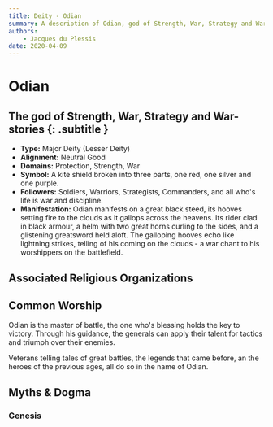 ```yaml
---
title: Deity - Odian
summary: A description of Odian, god of Strength, War, Strategy and War-stories.
authors:
    - Jacques du Plessis
date: 2020-04-09
---
```

# Odian
## The god of Strength, War, Strategy and War-stories {: .subtitle }

* **Type:** Major Deity (Lesser Deity)
* **Alignment:** Neutral Good
* **Domains:** Protection, Strength, War
* **Symbol:** A kite shield broken into three parts, one red, one silver and one purple.
* **Followers:** Soldiers, Warriors, Strategists, Commanders, and all who's life is war and discipline.
* **Manifestation:** Odian manifests on a great black steed, its hooves setting fire to the clouds as it gallops across the heavens. Its rider clad in black armour, a helm with two great horns curling to the sides, and a glistening greatsword held aloft.  The galloping hooves echo like lightning strikes, telling of his coming on the clouds - a war chant to his worshippers on the battlefield.

## Associated Religious Organizations

## Common Worship
Odian is the master of battle, the one who's blessing holds the key to victory.  Through his guidance, the generals can apply their talent for tactics and triumph over their enemies.

Veterans telling tales of great battles, the legends that came before, an the heroes of the previous ages, all do so in the name of Odian.

## Myths & Dogma
### Genesis